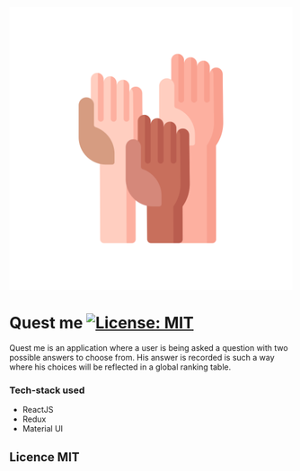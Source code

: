 ![Quest me logo](./src/images/logo.svg)

# Quest me [![License: MIT](https://img.shields.io/badge/License-MIT-yellow.svg)](https://opensource.org/licenses/MIT)

Quest me is an application where a user is being asked a question with two possible answers to choose from. His answer is recorded is such a way where his choices will be reflected in a global ranking table.

### Tech-stack used

- ReactJS
- Redux
- Material UI
<!-- - NodeJS
- MongoDB
- ExpressJS -->

## Licence MIT
